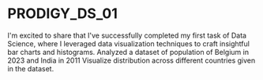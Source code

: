 # PRODIGY_DS_01
I'm excited to share that I've successfully completed my first task of Data Science, where I leveraged data visualization techniques to craft insightful bar charts and histograms. Analyzed a dataset of population of Belgium in 2023 and India in 2011  Visualize distribution across different countries given in the dataset.
